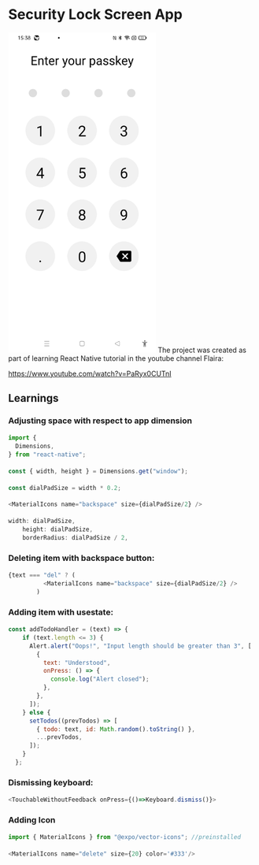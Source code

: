 # Security Lock Screen App

<img width="300px" src="lockscreenapp-screenshot.jpg" alt="image_name png" />
The project was created as part of learning React Native tutorial in the youtube channel Flaira:

https://www.youtube.com/watch?v=PaRyx0CUTnI


## Learnings

### Adjusting space with respect to app dimension
```js
import {
  Dimensions,
} from "react-native";

const { width, height } = Dimensions.get("window");

const dialPadSize = width * 0.2;

<MaterialIcons name="backspace" size={dialPadSize/2} />

width: dialPadSize,
    height: dialPadSize,
    borderRadius: dialPadSize / 2,
```

### Deleting item with backspace button:

```js
{text === "del" ? (
          <MaterialIcons name="backspace" size={dialPadSize/2} />
        )
```

### Adding item with usestate:

```js
const addTodoHandler = (text) => {
    if (text.length <= 3) {
      Alert.alert("Oops!", "Input length should be greater than 3", [
        {
          text: "Understood",
          onPress: () => {
            console.log("Alert closed");
          },
        },
      ]);
    } else {
      setTodos((prevTodos) => [
        { todo: text, id: Math.random().toString() },
        ...prevTodos,
      ]);
    }
  };
```
### Dismissing keyboard:

```js
<TouchableWithoutFeedback onPress={()=>Keyboard.dismiss()}>
```

### Adding Icon

```js
import { MaterialIcons } from "@expo/vector-icons"; //preinstalled

<MaterialIcons name="delete" size={20} color='#333'/>
```
